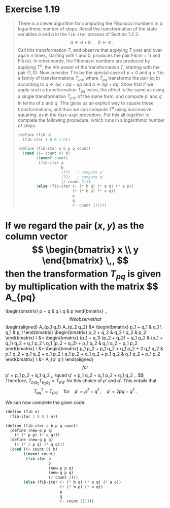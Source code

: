 # Exercise 1.19

> There is a clever algorithm for computing the Fibonacci numbers in a logarithmic number of steps.
> Recall the transformation of the state variables $a$ and $b$ in the `fib-iter` process of Section 1.2.2:
> $$
>   a ← a + b \,, \quad b ← a \,.
> $$
> Call this transformation $T$, and observe that applying $T$ over and over again $n$ times, starting with $1$ and $0$, produces the pair $\operatorname{Fib}(n + 1)$ and $\operatorname{Fib}(n)$.
> In other words, the Fibonacci numbers are produced by applying $T^n$, the $n$th power of the transformation $T$, starting with the pair $(1, 0)$.
> Now consider $T$ to be the special case of $p = 0$ and $q = 1$ in a family of transformations $T_{pq}$, where $T_{pq}$ transforms the pair $(a, b)$ according to $a ← bq + aq + ap$ and $b ← bp + aq$.
> Show that if we apply such a transformation $T_{pq}$ twice, the effect is the same as using a single transformation $T_{p' q'}$ of the same form, and compute $p'$ and $q'$ in terms of $p$ and $q$.
> This gives us an explicit way to square these transformations, and thus we can compute $T^n$ using successive squaring, as in the `fast-expt` procedure.
> Put this all together to complete the following procedure, which runs in a logarithmic number of steps:
> ```scheme
> (define (fib n)
>   (fib-iter 1 0 0 1 n))
>
> (define (fib-iter a b p q count)
>   (cond ((= count 0) b)
>         ((even? count)
>          (fib-iter a
>                    b
>                    ⟨??⟩   ; compute p'
>                    ⟨??⟩   ; compute q'
>                    (/ count 2)))
>         (else (fib-iter (+ (* b q) (* a q) (* a p))
>                         (+ (* b p) (* a q))
>                         p
>                         q
>                         (- count 1)))))
> ```



If we regard the pair $(x, y)$ as the column vector
$$
  \begin{bmatrix} x \\ y \end{bmatrix} \,,
$$
then the transformation $T_{pq}$ is given by multiplication with the matrix
$$
  A_{pq}
  =
  \begin{bmatrix}
    p + q & q \\
    q     & p
  \end{bmatrix} \,.
$$
We observe that
$$
  \begin{aligned}
  A_{p_1 q_1} A_{p_2 q_2}
  &=
  \begin{bmatrix}
    p_1 + q_1 & q_1 \\
    q_1       & p_1
  \end{bmatrix}
  \begin{bmatrix}
    p_2 + q_2 & q_2 \\
    q_2       & p_2
  \end{bmatrix} \\
  &=
  \begin{bmatrix}
    (p_1 + q_1) (p_2 + q_2) + q_1 q_2 & (p_1 + q_1) q_2 + q_1 p_2 \\
    q_1 (p_2 + q_2) + p_1 q_2         & q_1 q_2 + p_1 p_2
  \end{bmatrix} \\
  &=
  \begin{bmatrix}
    p_1 p_2 + p_1 q_2 + q_1 p_2 + 2 q_1 q_2 & p_1 q_2 + q_1 q_2 + q_1 p_2 \\
    q_1 p_2 + q_1 q_2 + p_1 q_2             & q_1 q_2 + p_1 p_2
  \end{bmatrix} \\
  &=
  A_{p' q'}
  \end{aligned}
$$
for
$$
  p' = p_1 p_2 + q_1 q_2 \,,
  \quad
  q' = p_1 q_2 + q_1 p_2 + q_1 q_2 \,.
$$
Therefore, $T_{p_1 q_2} T_{p_2 q_2} = T_{p' q'}$ for this choice of $p'$ and $q'$.
This entails that
$$
    T_{p q}^2 = T_{p' q'}
    \quad\text{for}\quad
    p' = p^2 + q^2 \,, \quad
    q' = 2 pq + q^2 \,.
$$

We can now complete the given code:
```scheme
(define (fib n)
  (fib-iter 1 0 0 1 n))

(define (fib-iter a b p q count)
  (define (new-p p q)
    (+ (* p p) (* q q)))
  (define (new-q p q)
    (+ (* 2 p q) (* q q)))
  (cond ((= count 0) b)
        ((even? count)
         (fib-iter a
                   b
                   (new-p p q)
                   (new-q p q)
                   (/ count 2)))
        (else (fib-iter (+ (* b q) (* a q) (* a p))
                        (+ (* b p) (* a q))
                        p
                        q
                        (- count 1)))))
```
